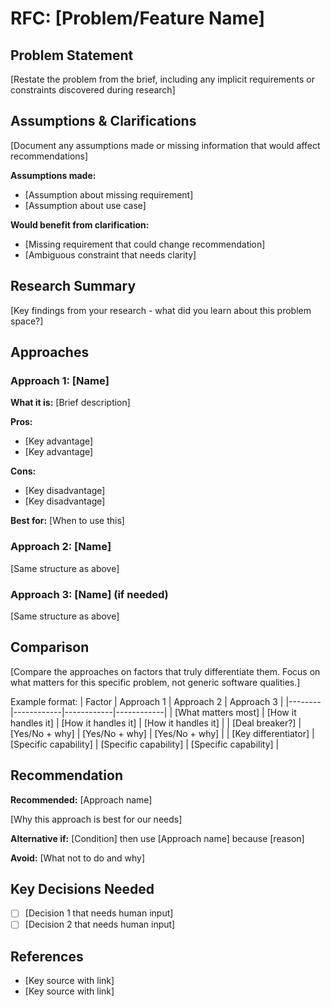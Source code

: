 # RFC: [Problem/Feature Name]

## Problem Statement

[Restate the problem from the brief, including any implicit requirements or constraints discovered during research]

## Assumptions & Clarifications

[Document any assumptions made or missing information that would affect recommendations]

**Assumptions made:**
- [Assumption about missing requirement]
- [Assumption about use case]

**Would benefit from clarification:**
- [Missing requirement that could change recommendation]
- [Ambiguous constraint that needs clarity]

## Research Summary

[Key findings from your research - what did you learn about this problem space?]

## Approaches

### Approach 1: [Name]

**What it is:** [Brief description]

**Pros:**
- [Key advantage]
- [Key advantage]

**Cons:**
- [Key disadvantage]
- [Key disadvantage]

**Best for:** [When to use this]

### Approach 2: [Name]

[Same structure as above]

### Approach 3: [Name] (if needed)

[Same structure as above]

## Comparison

[Compare the approaches on factors that truly differentiate them. Focus on what matters for this specific problem, not generic software qualities.]

Example format:
| Factor | Approach 1 | Approach 2 | Approach 3 |
|--------|------------|------------|------------|
| [What matters most] | [How it handles it] | [How it handles it] | [How it handles it] |
| [Deal breaker?] | [Yes/No + why] | [Yes/No + why] | [Yes/No + why] |
| [Key differentiator] | [Specific capability] | [Specific capability] | [Specific capability] |

## Recommendation

**Recommended:** [Approach name]

[Why this approach is best for our needs]

**Alternative if:** [Condition] then use [Approach name] because [reason]

**Avoid:** [What not to do and why]

## Key Decisions Needed

- [ ] [Decision 1 that needs human input]
- [ ] [Decision 2 that needs human input]

## References

- [Key source with link]
- [Key source with link]